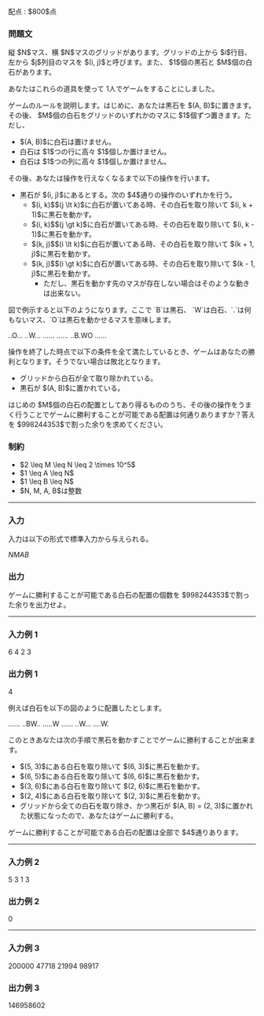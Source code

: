 
<div>

<span>

<span>

<p>
配点 : $800$点
</p>

<div>

<section>

### **問題文**

<p>
縦 $N$マス、横 $N$マスのグリッドがあります。グリッドの上から $i$行目、左から $j$列目のマスを $(i, j)$と呼びます。また、 $1$個の黒石と $M$個の白石があります。

あなたはこれらの道具を使って $1$人でゲームをすることにしました。  
</p>

<p>
ゲームのルールを説明します。はじめに、あなたは黒石を $(A, B)$に置きます。その後、 $M$個の白石をグリッドのいずれかのマスに $1$個ずつ置きます。ただし、
</p>

<ul>

<li>
$(A, B)$に白石は置けません。
</li>

<li>
白石は $1$つの行に高々 $1$個しか置けません。
</li>

<li>
白石は $1$つの列に高々 $1$個しか置けません。
</li>

</ul>

<p>
その後、あなたは操作を行えなくなるまで以下の操作を行います。
</p>

<ul>

<li>
黒石が $(i, j)$にあるとする。次の $4$通りの操作のいずれかを行う。
<ul>

<li>
$(i, k)$$(j \lt k)$に白石が置いてある時、その白石を取り除いて $(i, k + 1)$に黒石を動かす。
</li>

<li>
$(i, k)$$(j \gt k)$に白石が置いてある時、その白石を取り除いて $(i, k - 1)$に黒石を動かす。
</li>

<li>
$(k, j)$$(i \lt k)$に白石が置いてある時、その白石を取り除いて $(k + 1, j)$に黒石を動かす。
</li>

<li>
$(k, j)$$(i \gt k)$に白石が置いてある時、その白石を取り除いて $(k - 1, j)$に黒石を動かす。
<ul>

<li>
ただし、黒石を動かす先のマスが存在しない場合はそのような動きは出来ない。
</li>

</ul>

</li>

</ul>

</li>

</ul>

<p>
図で例示すると以下のようになります。ここで `B`は黒石、 `W`は白石、`.`は何もないマス、`O`は黒石を動かせるマスを意味します。
</p>

<div>

..O...
..W...
......
......
..B.WO
......

</div>

<p>
操作を終了した時点で以下の条件を全て満たしているとき、ゲームはあなたの勝利となります。そうでない場合は敗北となります。
</p>

<ul>

<li>
グリッドから白石が全て取り除かれている。
</li>

<li>
黒石が $(A, B)$に置かれている。
</li>

</ul>

<p>
はじめの $M$個の白石の配置としてあり得るもののうち、その後の操作をうまく行うことでゲームに勝利することが可能である配置は何通りありますか？答えを $998244353$で割った余りを求めてください。
</p>

</section>

</div>

<div>

<section>

### **制約**

<ul>

<li>
$2 \leq M \leq N \leq 2 \times 10^5$
</li>

<li>
$1 \leq A \leq N$
</li>

<li>
$1 \leq B \leq N$
</li>

<li>
$N, M, A, B$は整数
</li>

</ul>

</section>

</div>

---

<div>

<div>

<section>

### **入力**

<p>
入力は以下の形式で標準入力から与えられる。
</p>

<div>

$N$$M$$A$$B$
</div>

</section>

</div>

<div>

<section>

### **出力**

<p>
ゲームに勝利することが可能である白石の配置の個数を $998244353$で割った余りを出力せよ。
</p>

</section>

</div>

</div>

---

<div>

<section>

### **入力例 1**

<div>

6 4 2 3

</div>

</section>

</div>

<div>

<section>

### **出力例 1**

<div>

4

</div>

<p>
例えば白石を以下の図のように配置したとします。
</p>

<div>

......
..BW..
.....W
......
..W...
....W.

</div>

<p>
このときあなたは次の手順で黒石を動かすことでゲームに勝利することが出来ます。
</p>

<ul>

<li>
$(5, 3)$にある白石を取り除いて $(6, 3)$に黒石を動かす。
</li>

<li>
$(6, 5)$にある白石を取り除いて $(6, 6)$に黒石を動かす。
</li>

<li>
$(3, 6)$にある白石を取り除いて $(2, 6)$に黒石を動かす。
</li>

<li>
$(2, 4)$にある白石を取り除いて $(2, 3)$に黒石を動かす。
</li>

<li>
グリッドから全ての白石を取り除き、かつ黒石が $(A, B) = (2, 3)$に置かれた状態になったので、あなたはゲームに勝利する。
</li>

</ul>

<p>
ゲームに勝利することが可能である白石の配置は全部で $4$通りあります。
</p>

</section>

</div>

---

<div>

<section>

### **入力例 2**

<div>

5 3 1 3

</div>

</section>

</div>

<div>

<section>

### **出力例 2**

<div>

0

</div>

</section>

</div>

---

<div>

<section>

### **入力例 3**

<div>

200000 47718 21994 98917

</div>

</section>

</div>

<div>

<section>

### **出力例 3**

<div>

146958602

</div>

</section>

</div>

</span>

</span>

</div>
